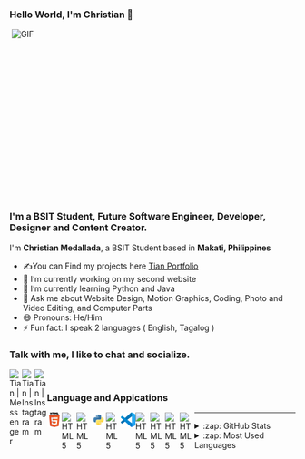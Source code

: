 ### Hello World, I'm Christian 👋

<img align="right" alt="GIF" src="https://github.com/TianMeds/TianMeds/blob/main/Program.gif?raw=true" width="500" height="320" />

### I'm a BSIT Student, Future Software Engineer, Developer, Designer and Content Creator.

I'm **Christian Medallada**, a BSIT Student based in **Makati, Philippines**

* ✍You can Find my projects here [Tian Portfolio](https://tianmeds.github.io/TianPortfolio/)
* 🔭 I’m currently working on my second website 
* 🌱 I’m currently learning Python and Java 
* 💬 Ask me about Website Design, Motion Graphics, Coding, Photo and Video Editing, and Computer Parts
* 😄 Pronouns: He/Him
* ⚡ Fun fact: I speak 2 languages ( English, Tagalog )

### Talk with me, I like to chat and socialize.
[<img align="left" alt="Tian | Messenger" width="22px" src="https://cdn.jsdelivr.net/npm/simple-icons@v3/icons/messenger.svg" />](https://www.facebook.com/Cmedsss)
[<img align="left" alt="Tian | Instagram" width="22px" src="https://cdn.jsdelivr.net/npm/simple-icons@v3/icons/instagram.svg" />](https://www.instagram.com/tiaanmeds/)
[<img align="left" alt="Tian | Instagram" width="22px" src="https://cdn.jsdelivr.net/npm/simple-icons@v3/icons/twitter.svg" />](https://twitter.com/TianMeds)

<br />

### Language and Appications
[<img align="left" alt="HTML5" width="26px" src="https://raw.githubusercontent.com/github/explore/80688e429a7d4ef2fca1e82350fe8e3517d3494d/topics/html/html.png" />](https://tianmeds.github.io/TianPortfolio/)
[<img align="left" alt="HTML5" width="26px" src="https://img.icons8.com/color/48/000000/css3.png"/>](https://tianmeds.github.io/TianPortfolio/)
[<img align="left" alt="HTML5" width="26px" src="https://img.icons8.com/color/48/000000/java-coffee-cup-logo--v1.png"/>](https://tianmeds.github.io/TianPortfolio/)
[<img align="left" alt="HTML5" width="26px" src="https://raw.githubusercontent.com/github/explore/80688e429a7d4ef2fca1e82350fe8e3517d3494d/topics/python/python.png" />](https://tianmeds.github.io/TianPortfolio/)
[<img align="left" alt="HTML5" width="26px" src="https://img.icons8.com/color/48/000000/c-plus-plus-logo.png"/>](https://tianmeds.github.io/TianPortfolio/)
[<img align="left" alt="HTML5" width="26px" src="https://raw.githubusercontent.com/github/explore/80688e429a7d4ef2fca1e82350fe8e3517d3494d/topics/visual-studio-code/visual-studio-code.png" />](https://tianmeds.github.io/TianPortfolio/)
[<img align="left" alt="HTML5" width="26px" src="https://img.icons8.com/color/48/000000/adobe-photoshop--v1.png"/>](https://tianmeds.github.io/TianPortfolio/)
[<img align="left" alt="HTML5" width="26px" src="https://img.icons8.com/color/48/000000/adobe-premiere-pro--v1.png"/>](https://tianmeds.github.io/TianPortfolio/)
[<img align="left" alt="HTML5" width="26px" src="https://img.icons8.com/color/48/000000/adobe-after-effects--v1.png"/>](https://tianmeds.github.io/TianPortfolio/)
[<img align="left" alt="HTML5" width="26px" src="https://img.icons8.com/officel/40/000000/java-eclipse.png"/>](https://tianmeds.github.io/TianPortfolio/)

----------
<details>
<summary>:zap: GitHub Stats</summary>
  
  <img align="left" alt="Anna's GitHub Stats" src="https://github-readme-stats.vercel.app/api?username=TianMeds&show_icons=true&hide_border=true" />
</details>


<details>
  <summary>:zap: Most Used Languages</summary>
  
  <img align="left" alt="Anna's GitHub Top Languages" src="https://github-readme-stats.vercel.app/api/top-langs/?username=TianMeds" />
</details>

<!--
**TianMeds/TianMeds** is a ✨ _special_ ✨ repository because its `README.md` (this file) appears on your GitHub profile.




